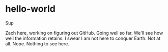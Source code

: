 # hello-world
Sup

Zach here, working on figuring out GitHub. Going well so far. We'll see how well the information retains.
I swear I am not here to conquer Earth. Not at all. Nope. Nothing to see here.
